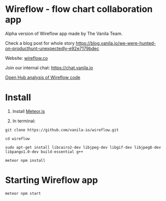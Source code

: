 
# Wireflow - flow chart collaboration app

Alpha version of Wireflow app made by The Vanila Team.

Check a blog post for whole story https://blog.vanila.io/we-were-hunted-on-producthunt-unexpectedly-e92e7179bdec

Website: [wireflow.co](https://wireflow.co)

Join our internal chat: https://chat.vanila.io

[Open Hub analysis of Wireflow code](https://www.openhub.net/p/wireflow)

# Install

1) Install [Meteor.js](https://www.meteor.com)

2) In terminal:

```
git clone https://github.com/vanila-io/wireflow.git

cd wireflow

sudo apt-get install libcairo2-dev libjpeg-dev libgif-dev libjpeg8-dev libpango1.0-dev build-essential g++

meteor npm install

```

# Starting Wireflow app

```
meteor npm start
```


